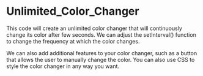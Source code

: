 # Unlimited_Color_Changer
This code will create an unlimited color changer that will continuously change its color after few seconds. We can adjust the setInterval() function to change the frequency at which the color changes.

We can also add additional features to your color changer, such as a button that allows the user to manually change the color. You can also use CSS to style the color changer in any way you want.
